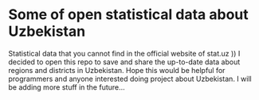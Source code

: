 # Some of open statistical data about Uzbekistan
Statistical data that you cannot find in the official website of stat.uz ))
I decided to open this repo to save and share the up-to-date data about regions and districts in Uzbekistan.
Hope this would be helpful for programmers and anyone interested doing project about Uzbekistan.
I will be adding more stuff in the future...

